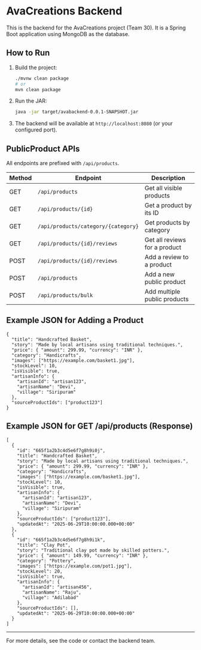 # AvaCreations Backend

This is the backend for the AvaCreations project (Team 30). It is a Spring Boot application using MongoDB as the database.

## How to Run

1. Build the project:
   ```sh
   ./mvnw clean package
   # or
   mvn clean package
   ```
2. Run the JAR:
   ```sh
   java -jar target/avabackend-0.0.1-SNAPSHOT.jar
   ```
3. The backend will be available at `http://localhost:8080` (or your configured port).

## PublicProduct APIs

All endpoints are prefixed with `/api/products`.

| Method | Endpoint                        | Description                                 |
|--------|----------------------------------|---------------------------------------------|
| GET    | `/api/products`                 | Get all visible products                    |
| GET    | `/api/products/{id}`            | Get a product by its ID                     |
| GET    | `/api/products/category/{category}` | Get products by category                |
| GET    | `/api/products/{id}/reviews`    | Get all reviews for a product               |
| POST   | `/api/products/{id}/reviews`    | Add a review to a product                   |
| POST   | `/api/products`                 | Add a new public product                    |
| POST   | `/api/products/bulk`            | Add multiple public products                |

## Example JSON for Adding a Product

```
{
  "title": "Handcrafted Basket",
  "story": "Made by local artisans using traditional techniques.",
  "price": { "amount": 299.99, "currency": "INR" },
  "category": "Handicrafts",
  "images": ["https://example.com/basket1.jpg"],
  "stockLevel": 10,
  "isVisible": true,
  "artisanInfo": {
    "artisanId": "artisan123",
    "artisanName": "Devi",
    "village": "Siripuram"
  },
  "sourceProductIds": ["product123"]
}
```

## Example JSON for GET /api/products (Response)

```
[
  {
    "id": "665f1a2b3c4d5e6f7g8h9i0j",
    "title": "Handcrafted Basket",
    "story": "Made by local artisans using traditional techniques.",
    "price": { "amount": 299.99, "currency": "INR" },
    "category": "Handicrafts",
    "images": ["https://example.com/basket1.jpg"],
    "stockLevel": 10,
    "isVisible": true,
    "artisanInfo": {
      "artisanId": "artisan123",
      "artisanName": "Devi",
      "village": "Siripuram"
    },
    "sourceProductIds": ["product123"],
    "updatedAt": "2025-06-29T10:00:00.000+00:00"
  },
  {
    "id": "665f1a2b3c4d5e6f7g8h9i1k",
    "title": "Clay Pot",
    "story": "Traditional clay pot made by skilled potters.",
    "price": { "amount": 149.99, "currency": "INR" },
    "category": "Pottery",
    "images": ["https://example.com/pot1.jpg"],
    "stockLevel": 20,
    "isVisible": true,
    "artisanInfo": {
      "artisanId": "artisan456",
      "artisanName": "Raju",
      "village": "Adilabad"
    },
    "sourceProductIds": [],
    "updatedAt": "2025-06-29T10:00:00.000+00:00"
  }
]
```

---

For more details, see the code or contact the backend team.
